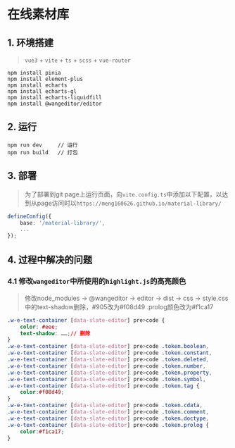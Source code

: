 # 在线素材库

## 1. 环境搭建

> `vue3` + `vite` + `ts` + `scss` + `vue-router`

```DOS
npm install pinia
npm install element-plus
npm install echarts
npm install echarts-gl
npm install echarts-liquidfill
npm install @wangeditor/editor
```

## 2. 运行

```DOS
npm run dev		// 运行
npm run build	// 打包
```

## 3. 部署

> 为了部署到git page上运行页面，向`vite.config.ts`中添加以下配置，以达到从page访问时以`https://meng160626.github.io/material-library/`

```ts
defineConfig({
    base: '/material-library/',
    ...
});
```

## 4. 过程中解决的问题

### 4.1 修改`wangeditor`中所使用的`highlight.js`的高亮颜色

> 修改node_modules -> @wangeditor -> editor -> dist -> css -> style.css 中的text-shadow删除，#905改为#f08d49 .prolog颜色改为#f1ca17

```css
.w-e-text-container [data-slate-editor] pre>code {
    color: #eee;
    text-shadow: ……;// 删除
}
.w-e-text-container [data-slate-editor] pre>code .token.boolean,
.w-e-text-container [data-slate-editor] pre>code .token.constant,
.w-e-text-container [data-slate-editor] pre>code .token.deleted,
.w-e-text-container [data-slate-editor] pre>code .token.number,
.w-e-text-container [data-slate-editor] pre>code .token.property,
.w-e-text-container [data-slate-editor] pre>code .token.symbol,
.w-e-text-container [data-slate-editor] pre>code .token.tag {
    color:#f08d49;
}
.w-e-text-container [data-slate-editor] pre>code .token.cdata,
.w-e-text-container [data-slate-editor] pre>code .token.comment,
.w-e-text-container [data-slate-editor] pre>code .token.doctype,
.w-e-text-container [data-slate-editor] pre>code .token.prolog {
    color:#f1ca17;
}
```

